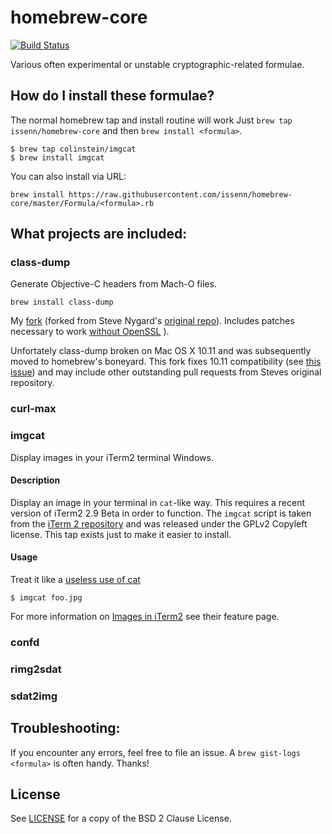 # homebrew-core

[![Build Status](https://travis-ci.com/issenn/homebrew-core.svg?branch=master)](https://travis-ci.com/issenn/homebrew-core)

Various often experimental or unstable cryptographic-related formulae.

## How do I install these formulae?

The normal homebrew tap and install routine will work
Just `brew tap issenn/homebrew-core` and then `brew install <formula>`.

    $ brew tap colinstein/imgcat
    $ brew install imgcat

You can also install via URL:

```
brew install https://raw.githubusercontent.com/issenn/homebrew-core/master/Formula/<formula>.rb
```

## What projects are included:

### class-dump

Generate Objective-C headers from Mach-O files.

`brew install class-dump`

My [fork](https://github.com/schwa/class-dump) (forked from Steve Nygard's [original repo](https://github.com/nygard/class-dump)). Includes patches necessary to work [without OpenSSL](https://github.com/nygard/class-dump/pull/58)
).

Unfortately class-dump broken on Mac OS X 10.11 and was subsequently moved to homebrew's boneyard. This fork fixes 10.11 compatibility (see [this issue](https://github.com/nygard/class-dump/pull/58)) and may include other outstanding pull requests from Steves original repository.

### curl-max

### imgcat

Display images in your iTerm2 terminal Windows.

#### Description
Display an image in your terminal in `cat`-like way. This requires a recent
version of iTerm2 2.9 Beta in order to function. The `imgcat` script is taken
from the [iTerm 2 repository](https://github.com/gnachman/iTerm2/blob/master/tests/imgcat)
and was released under the GPLv2 Copyleft license. This tap exists just to make
it easier to install.

#### Usage
Treat it like a [useless use of cat](http://porkmail.org/era/unix/award.html#cat)

    $ imgcat foo.jpg

For more information on [Images in iTerm2](https://www.iterm2.com/documentation-images.html)
see their feature page.

### confd

### rimg2sdat

### sdat2img

Troubleshooting:
--------------------------------

If you encounter any errors, feel free to file an issue. A `brew gist-logs <formula>` is often handy. Thanks!

## License
See [LICENSE](./LICENSE) for a copy of the BSD 2 Clause License.
